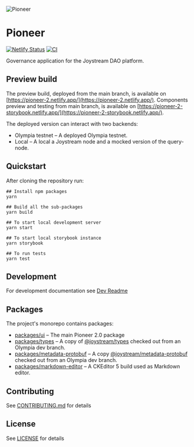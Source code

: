 ![Pioneer](https://user-images.githubusercontent.com/247363/116713796-699da780-a9d5-11eb-82b1-a42bccd642d7.png)


# Pioneer

[![Netlify Status](https://api.netlify.com/api/v1/badges/d870546e-6452-42d6-81d2-7a625637d6a4/deploy-status)](https://app.netlify.com/sites/pioneer-2/deploys)
[![CI](https://github.com/Joystream/pioneer/actions/workflows/CI.yml/badge.svg)](https://github.com/Joystream/pioneer/actions/workflows/CI.yml)

Governance application for the Joystream DAO platform.

## Preview build

The preview build, deployed from the main branch, is available on [https://pioneer-2.netlify.app/](https://pioneer-2.netlify.app/).
Components preview and testing from main branch, is available on [https://pioneer-2-storybook.netlify.app/](https://pioneer-2-storybook.netlify.app/).

The deployed version can interact with two backends:

- Olympia testnet – A deployed Olympia testnet.
- Local – A local a Joystream node and a mocked version of the query-node.

## Quickstart

After cloning the repository run:

```shell
## Install npm packages
yarn

## Build all the sub-packages
yarn build

## To start local development server
yarn start

## To start local storybook instance
yarn storybook

## To run tests
yarn test
```

## Development

For development documentation see [Dev Readme](docs/README.md)

## Packages

The project's monorepo contains packages:

- [packages/ui](packages/ui) – The main Pioneer 2.0 package
- [packages/types](packages/types) – A copy of [@joystream/types](https://github.com/Joystream/joystream/tree/olympia/types) checked out from an Olympia dev branch.
- [packages/metadata-protobuf](packages/metadata-protobuf) – A copy [@joystream/metadata-protobuf](https://github.com/Joystream/joystream/tree/olympia/metadata-protobuf) checked out from an Olympia dev branch.
- [packages/markdown-editor](packages/markdown-editor) – A CKEditor 5 build used as Markdown editor.

## Contributing

See [CONTRIBUTING.md](CONTRIBUTING.md) for details


## License

See [LICENSE](LICENSE) for details
